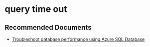 <properties
	pageTitle="query time out"
	description="query time out"
	service="microsoft.sql"
	resource="servers"
	authors="rohitnayakmsft"
	displayOrder=""
	selfHelpType="generic"
	supportTopicIds="32608396"
	resourceTags=""
	productPesIds="16259"
	cloudEnvironments="public"
/>

# query time out

## **Recommended Documents**

* [Troubleshoot database performance using Azure SQL Database](https://azure.microsoft.com/documentation/articles/sql-database-troubleshoot-performance/)
